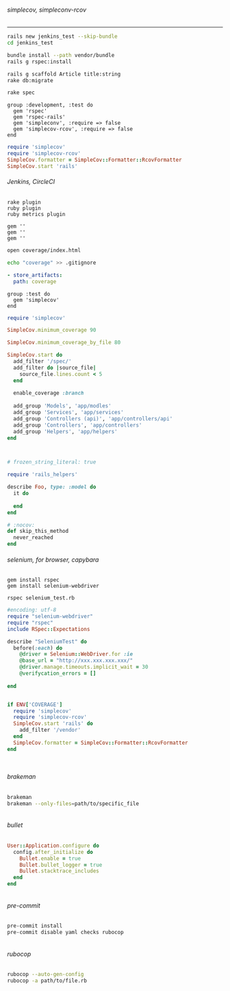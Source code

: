 ###### simplecov, simpleconv-rcov
---


```.sh
rails new jenkins_test --skip-bundle
cd jenkins_test

bundle install --path vendor/bundle
rails g rspec:install

rails g scaffold Article title:string
rake db:migrate

rake spec

```

```gemfile
group :development, :test do
  gem 'rspec'
  gem 'rspec-rails'
  gem 'simpleconv', :require => false
  gem 'simplecov-rcov', :require => false
end

```

```spec/spec_helper.rb
require 'simplecov'
require 'simplecov-rcov'
SimpleCov.formatter = SimpleCov::Formatter::RcovFormatter
SimpleCov.start 'rails'
```

###### Jenkins, CircleCI

```
rake plugin
ruby plugin
ruby metrics plugin

gem ''
gem ''
gem ''
```

```.sh
open coverage/index.html

echo "coverage" >> .gitignore
```

```.yml
- store_artifacts:
  path: coverage
```

```Gemfile
group :test do
  gem 'simplecov'
end

```

```spec/spec_helper.rb
require 'simplecov'

SimpleCov.minimum_coverage 90

SimpleCov.minimum_coverage_by_file 80

SimpleCov.start do
  add_filter '/spec/'
  add_filter do |source_file|
    source_file.lines.count < 5
  end
  
  enable_coverage :branch
  
  add_group 'Models', 'app/modles'
  add_group 'Services', 'app/services'
  add_group 'Controllers (api)', 'app/controllers/api'
  add_group 'Controllers', 'app/controllers'
  add_group 'Helpers', 'app/helpers'
end

```

```coverage/index.html
```

```app/models/user.rb
```

```spec/models_user_spec.rb
# frozen_string_literal: true

require 'rails_helpers'

describe Foo, type: :model do
  it do
    
  end
end

# :nocov:
def skip_this_method
  never_reached
end

```

###### selenium, for browser, capybara

```
gem install rspec
gem install selenium-webdriver

rspec selenium_test.rb
```

```tests/selenium_test.rb
#encoding: utf-8
require "selenium-webdriver"
require "rspec"
include RSpec::Expectations

describe "SeleniumTest" do
  before(:each) do
    @driver = Selenium::WebDriver.for :ie
    @base_url = "http://xxx.xxx.xxx.xxx/"
    @driver.manage.timeouts.implicit_wait = 30
    @verifycation_errors = []
  
end

```

```
```

```rails_helper.rb
if ENV['COVERAGE']
  require 'simplecov'
  require 'simplecov-rcov'
  SimpleCov.start 'rails' do
    add_filter '/vendor'
  end
  SimpleCov.formatter = SimpleCov::Formatter::RcovFormatter
end
```

```
```

```
```

###### brakeman

```.sh
brakeman
brakeman --only-files=path/to/specific_file
```

```
```

###### bullet

```config/environments/development.rb
User::Application.configure do
  config.after_initialize do
    Bullet.enable = true
    Bullet.bullet_logger = true
    Bullet.stacktrace_includes
  end
end

```

```
```

###### pre-commit

```.sh
pre-commit install
pre-commit disable yaml checks rubocop
```

```
```

###### rubocop

```.sh
rubocop --auto-gen-config
rubocop -a path/to/file.rb
```

```
```

```
```

```
```

```
```

```
```

```
```

```
```

```
```

```
```

```
```

```
```

```
```

```
```

```
```

```
```

```
```



